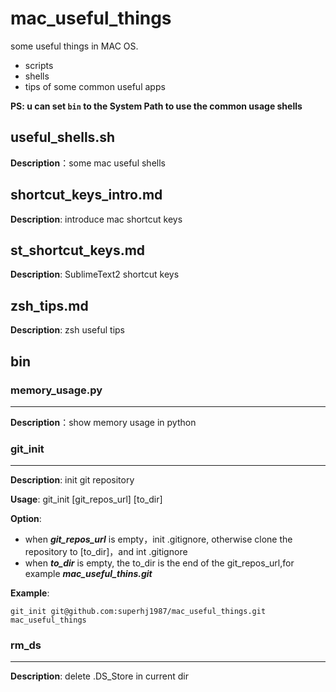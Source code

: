 # mac_useful_things

some useful things in MAC OS.

- scripts
- shells
- tips of some common useful apps

**PS: u can set `bin` to the System Path to use the common usage shells**

## useful_shells.sh

**Description**：some mac useful shells

## shortcut_keys_intro.md

**Description**: introduce mac shortcut keys

## st_shortcut_keys.md

**Description**: SublimeText2 shortcut keys

## zsh_tips.md

**Description**: zsh useful tips

## bin

### memory_usage.py

----------------------

**Description**：show memory usage in python

### git_init

----------------------

**Description**: init git repository

**Usage**: git_init [git_repos_url] [to_dir]

**Option**:

- when ***git_repos_url*** is empty，init .gitignore, otherwise clone the repository to [to_dir]，and int .gitignore
- when ***to_dir*** is empty, the to_dir is the end of the git_repos_url,for example ***mac_useful_thins.git***

**Example**:

	git_init git@github.com:superhj1987/mac_useful_things.git mac_useful_things

### rm_ds

----------------------

**Description**: delete .DS_Store in current dir
